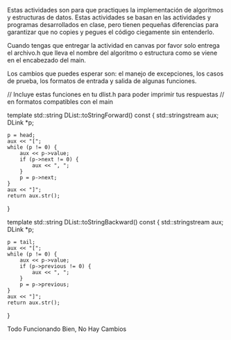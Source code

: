Estas actividades son para que practiques la implementación de algoritmos y estructuras de datos. Estas actividades se basan en las actividades y programas desarrollados en clase, pero tienen pequeñas diferencias para garantizar que no copies y pegues el código ciegamente sin entenderlo.

Cuando tengas que entregar la actividad en canvas por favor solo entrega el archivo.h que lleva el nombre del algoritmo o estructura como se viene en el encabezado del main.

Los cambios que puedes esperar son: el manejo de excepciones, los casos de prueba, los formatos de entrada y salida de algunas funciones.

// Incluye estas funciones en tu dlist.h para poder imprimir tus respuestas
// en formatos compatibles con el main

template <class T>
std::string DList<T>::toStringForward() const {
	std::stringstream aux;
	DLink<T> *p;

	p = head;
	aux << "[";
	while (p != 0) {
		aux << p->value;
		if (p->next != 0) {
			aux << ", ";
		}
		p = p->next;
	}
	aux << "]";
	return aux.str();
}

template <class T>
std::string DList<T>::toStringBackward() const {
	std::stringstream aux;
	DLink<T> *p;

	p = tail;
	aux << "[";
	while (p != 0) {
		aux << p->value;
		if (p->previous != 0) {
			aux << ", ";
		}
		p = p->previous;
	}
	aux << "]";
	return aux.str();
}

Todo Funcionando Bien, No Hay Cambios
